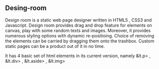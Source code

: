 Desing-room
-----------

Design room is a static web page designer written in HTML5 , CSS3 and Javascript.
Design room provides drag and drop feature for elements on canvas, play with some random texts and images. Moreover, it provides numerous styling options with dynamic re-positioing. Choice of removing the elements can be carried by dragging them onto the trashbox. Custom static pages can be a product out of it in no time. 

It has 4 basic set of html elements in its current version, namely &lt.p&gt; , &lt.div&gt; , &lt.aside&gt; ,  &lt.img&gt;

